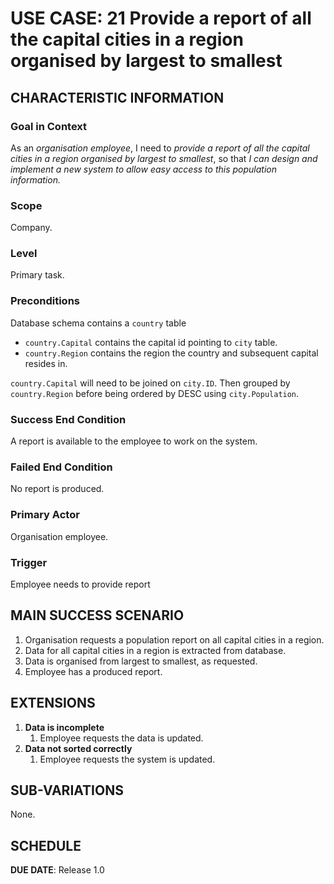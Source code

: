 # USE CASE: 21 Provide a report of all the capital cities in a region organised by largest to smallest

## CHARACTERISTIC INFORMATION

### Goal in Context

As an *organisation employee*, I need to *provide a report of all the capital cities in a region organised by largest to smallest*, so that *I can design and implement a new system to allow easy access to this population information.*

### Scope

Company. 

### Level

Primary task.

### Preconditions

Database schema contains a `country` table
- `country.Capital` contains the capital id pointing to `city` table.
- `country.Region` contains the region the country and subsequent capital resides in.

`country.Capital` will need to be joined on `city.ID`. Then grouped by `country.Region` before being ordered by DESC using `city.Population`.

### Success End Condition

A report is available to the employee to work on the system.

### Failed End Condition

No report is produced.

### Primary Actor

Organisation employee.

### Trigger

Employee needs to provide report 

## MAIN SUCCESS SCENARIO

1. Organisation requests a population report on all capital cities in a region. 
2. Data for all capital cities in a region is extracted from database.
3. Data is organised from largest to smallest, as requested.
4. Employee has a produced report.

## EXTENSIONS

1. **Data is incomplete**
    1. Employee requests the data is updated.
2. **Data not sorted correctly**
    1. Employee requests the system is updated.

## SUB-VARIATIONS

None.

## SCHEDULE

**DUE DATE**: Release 1.0